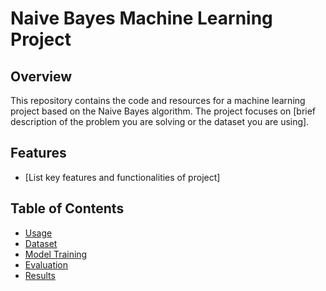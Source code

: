 # Naive Bayes Machine Learning Project

## Overview

This repository contains the code and resources for a machine learning project based on the Naive Bayes algorithm. The project focuses on [brief description of the problem you are solving or the dataset you are using].

## Features

- [List key features and functionalities of project]

## Table of Contents

- [Usage](#usage)
- [Dataset](#dataset)
- [Model Training](#model-training)
- [Evaluation](#evaluation)
- [Results](#results)


